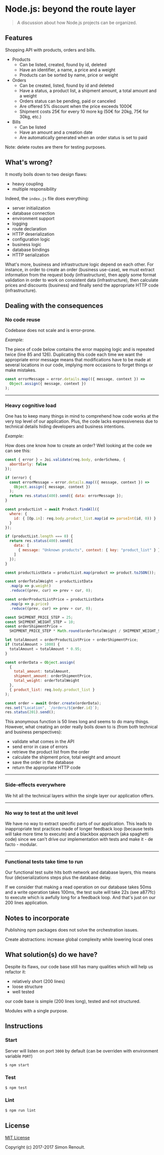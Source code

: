 # Node.js: beyond the route layer

> A discussion about how Node.js projects can be organized.


## Features

Shopping API with products, orders and bills.
* Products
  * Can be listed, created, found by id, deleted
  * Have an identifier, a name, a price and a weight
  * Products can be sorted by name, price or weight
* Orders
  * Can be created, listed, found by id and deleted
  * Have a status, a product list, a shipment amount, a total amount and a weight
  * Orders status can be pending, paid or canceled
  * Are offered 5% discount when the price exceeds 1000€
  * Shipment costs 25€ for every 10 more kg (50€ for 20kg, 75€ for 30kg, etc.)
* Bills
  * Can be listed
  * Have an amount and a creation date
  * Are automatically generated when an order status is set to paid

Note: delete routes are there for testing purposes.


## What's wrong?

It mostly boils down to two design flaws:
  * heavy coupling
  * multiple responsibility

Indeed, the `index.js` file does everything:
  * server initialization
  * database connection
  * environment support
  * logging
  * route declaration
  * HTTP deserialization
  * configuration logic
  * business logic
  * database bindings
  * HTTP serialization
  
What's more, business and infrastructure logic depend on each other. For instance, in order to create an order (business use-case), we must extract information from the request body (infrastructure), then apply some format validation in order to work on consistent data (infrastructure), then calculate prices and discounts (business) and finally send the appropriate HTTP code (infrastructure).

## Dealing with the consequences

### No code reuse

Codebase does not scale and is error-prone.

*Example:*

The piece of code below contains the error mapping logic and is repeated twice (line 85 and 126). Duplicating this code each time we want the appropriate error message means that modifications have to be made at several locations in our code, implying more occasions to forget things or make mistakes.

```js
const errorMessage = error.details.map(({ message, context }) =>
  Object.assign({ message, context })
);
```

---

### Heavy cognitive load

One has to keep many things in mind to comprehend how code works at the very top level of our application. Plus, the code lacks expressiveness due to technical details hiding developers and business intentions.

*Example:*

How does one know how to create an order? Well looking at the code we can see this:

```js
const { error } = Joi.validate(req.body, orderSchema, {
  abortEarly: false
});

if (error) {
  const errorMessage = error.details.map(({ message, context }) =>
    Object.assign({ message, context })
  );
  return res.status(400).send({ data: errorMessage });
}

const productList = await Product.findAll({
  where: {
    id: { [Op.in]: req.body.product_list.map(id => parseInt(id, 0)) }
  }
});

if (productList.length === 0) {
  return res.status(400).send({
    data: [
      { message: "Unknown products", context: { key: "product_list" } }
    ]
  });
}

const productListData = productList.map(product => product.toJSON());

const orderTotalWeight = productListData
  .map(p => p.weight)
  .reduce((prev, cur) => prev + cur, 0);

const orderProductListPrice = productListData
  .map(p => p.price)
  .reduce((prev, cur) => prev + cur, 0);

const SHIPMENT_PRICE_STEP = 25;
const SHIPMENT_WEIGHT_STEP = 10;
const orderShipmentPrice =
  SHIPMENT_PRICE_STEP * Math.round(orderTotalWeight / SHIPMENT_WEIGHT_STEP);

let totalAmount = orderProductListPrice + orderShipmentPrice;
if (totalAmount > 1000) {
  totalAmount = totalAmount * 0.95;
}

const orderData = Object.assign(
  {
    total_amount: totalAmount,
    shipment_amount: orderShipmentPrice,
    total_weight: orderTotalWeight
  },
  { product_list: req.body.product_list }
);

const order = await Order.create(orderData);
res.set("Location", `/orders/${order.id}`);
res.status(201).send();
```

This anonymous function is 50 lines long and seems to do many things. However, what creating an order really boils down to is (from both technical and business perspectives):
* validate what comes in the API
* send error in case of errors
* retrieve the product list from the order
* calculate the shipment price, total weight and amount
* save the order in the database
* return the appropriate HTTP code

---

### Side-effects everywhere

We hit all the technical layers within the single layer our application offers.

---

### No way to test at the unit level

We have no way to extract specific parts of our application. This leads to inappropriate test practices made of longer feedback loop (because tests will take more time to execute) and a blackbox approach (aka spaghetti code) since we can't drive our implementation with tests and make it - de facto - modular.

---
  
### Functional tests take time to run

Our functional test suite hits both network and database layers, this means four (de)serializations steps plus the database delay.

If we consider that making a read operation on our database takes 50ms and a write operation takes 100ms, the test suite will take 22s (see a877fc) to execute which is awfully long for a feedback loop. And that's just on our 200 lines application.


## Notes to incorporate


Publishing npm packages does not solve the orchestration issues.

Create abstractions: increase global complexity while lowering local ones


## What solution(s) do we have?

Despite its flaws, our code base still has many qualities which will help us refactor it:
* relatively short (200 lines)
* loose structure
* well tested

our code base is simple (200 lines long), tested and not structured.

Modules with a single purpose.

## Instructions

### Start

Server will listen on port `3000` by default (can be overriden with environment variable `PORT`)
```sh
$ npm start
```


### Test

```sh
$ npm test
```


### Lint

```sh
$ npm run lint
```

## License

[MIT License](https://opensource.org/licenses/MIT)

Copyright (c) 2017-2017 Simon Renoult.
